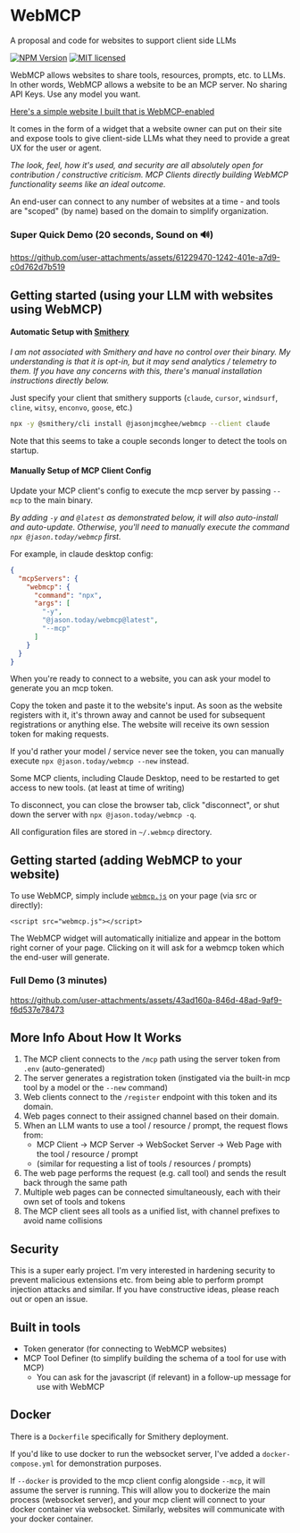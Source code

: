 # WebMCP

A proposal and code for websites to support client side LLMs

[![NPM Version](https://img.shields.io/npm/v/%40jason.today%2Fwebmcp)](https://www.npmjs.com/package/@jason.today/webmcp) [![MIT licensed](https://img.shields.io/npm/l/%40jason.today%2Fwebmcp)](./LICENSE)

WebMCP allows websites to share tools, resources, prompts, etc. to LLMs. In other words, WebMCP allows a website to be an MCP server. No sharing API Keys. Use any model you want.

[Here's a simple website I built that is WebMCP-enabled](https://webmcp.dev)

It comes in the form of a widget that a website owner can put on their site and expose tools to give client-side LLMs what they need to provide a great UX for the user or agent.

_The look, feel, how it's used, and security are all absolutely open for contribution / constructive criticism. MCP Clients directly building WebMCP functionality seems like an ideal outcome._

An end-user can connect to any number of websites at a time - and tools are "scoped" (by name) based on the domain to simplify organization.

### Super Quick Demo (20 seconds, Sound on 🔊)

https://github.com/user-attachments/assets/61229470-1242-401e-a7d9-c0d762d7b519

## Getting started (using your LLM with websites using WebMCP)

#### Automatic Setup with [Smithery](https://smithery.ai/server/@jasonjmcghee/webmcp)

_I am not associated with Smithery and have no control over their binary. My understanding is that it is opt-in, but it may send analytics / telemetry to them. If you have any concerns with this, there's manual installation instructions directly below._

Just specify your client that smithery supports (`claude`, `cursor`, `windsurf`, `cline`, `witsy`, `enconvo`, `goose`, etc.)

```bash
npx -y @smithery/cli install @jasonjmcghee/webmcp --client claude
```

Note that this seems to take a couple seconds longer to detect the tools on startup.

#### Manually Setup of MCP Client Config

Update your MCP client's config to execute the mcp server by passing `--mcp` to the main binary.

_By adding `-y` and `@latest` as demonstrated below, it will also auto-install and auto-update. Otherwise, you'll need to manually execute the command `npx @jason.today/webmcp` first._

For example, in claude desktop config:

```json
{
  "mcpServers": {
    "webmcp": {
      "command": "npx",
      "args": [
        "-y",
        "@jason.today/webmcp@latest",
        "--mcp"
      ]
    }
  }
}
```

When you're ready to connect to a website, you can ask your model to generate you an mcp token.

Copy the token and paste it to the website's input. As soon as the website registers with it, it's thrown away and cannot be used for subsequent registrations or anything else. The website will receive its own session token for making requests.

If you'd rather your model / service never see the token, you can manually execute `npx @jason.today/webmcp --new` instead.

Some MCP clients, including Claude Desktop, need to be restarted to get access to new tools. (at least at time of writing)

To disconnect, you can close the browser tab, click "disconnect", or shut down the server with `npx @jason.today/webmcp -q`.

All configuration files are stored in `~/.webmcp` directory.

## Getting started (adding WebMCP to your website)

To use WebMCP, simply include [`webmcp.js`](https://github.com/jasonjmcghee/WebMCP/releases) on your page (via src or directly):

```
<script src="webmcp.js"></script>
```

The WebMCP widget will automatically initialize and appear in the bottom right corner of your page. Clicking on it will ask for a webmcp token which the end-user will generate.

### Full Demo (3 minutes)

https://github.com/user-attachments/assets/43ad160a-846d-48ad-9af9-f6d537e78473

## More Info About How It Works

1. The MCP client connects to the `/mcp` path using the server token from `.env` (auto-generated)
2. The server generates a registration token (instigated via the built-in mcp tool by a model or the `--new` command)
3. Web clients connect to the `/register` endpoint with this token and its domain.
4. Web pages connect to their assigned channel based on their domain.
5. When an LLM wants to use a tool / resource / prompt, the request flows from:
   - MCP Client → MCP Server → WebSocket Server → Web Page with the tool / resource / prompt
   - (similar for requesting a list of tools / resources / prompts)
6. The web page performs the request (e.g. call tool) and sends the result back through the same path
7. Multiple web pages can be connected simultaneously, each with their own set of tools and tokens
8. The MCP client sees all tools as a unified list, with channel prefixes to avoid name collisions

## Security

This is a super early project. I'm very interested in hardening security to prevent malicious extensions etc. from being
able to perform prompt injection attacks and similar. If you have constructive ideas, please reach out or open an issue.

## Built in tools

- Token generator (for connecting to WebMCP websites)
- MCP Tool Definer (to simplify building the schema of a tool for use with MCP)
  - You can ask for the javascript (if relevant) in a follow-up message for use with WebMCP

## Docker

There is a `Dockerfile` specifically for Smithery deployment.

If you'd like to use docker to run the websocket server, I've added a `docker-compose.yml` for demonstration purposes.

If `--docker` is provided to the mcp client config alongside `--mcp`, it will assume the server is running. This will allow you to dockerize the main process (websocket server), and your mcp client will connect to your docker container via websocket. Similarly, websites will communicate with your docker container.
